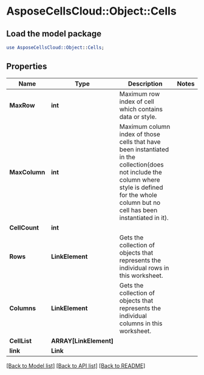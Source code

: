 # AsposeCellsCloud::Object::Cells 

## Load the model package
```perl
use AsposeCellsCloud::Object::Cells;
```

## Properties
Name | Type | Description | Notes
------------ | ------------- | ------------- | -------------
**MaxRow** | **int** | Maximum row index of cell which contains data or style. |
**MaxColumn** | **int** | Maximum column index of those cells that have been instantiated in the collection(does not include the column                        where style is defined for the whole column but no cell has been instantiated in it). |
**CellCount** | **int** |  |
**Rows** | **LinkElement** | Gets the collection of  objects that represents the individual rows in this worksheet. |
**Columns** | **LinkElement** | Gets the collection of  objects that represents the individual columns in this worksheet. |
**CellList** | **ARRAY[LinkElement]** |  |
**link** | **Link** |  |  

[[Back to Model list]](../README.md#documentation-for-models) [[Back to API list]](../README.md#documentation-for-api-endpoints) [[Back to README]](../README.md)

